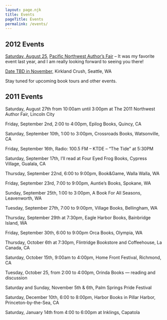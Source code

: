 ```yaml
---
layout: page.njk
title: Events
pageTitle: Events
permalink: /events/
---
```


<h2 class="!text-3xl !font-extrabold underline" >2012 Events</h2>

<p><u>Saturday, August 25,</u> <a href="https://bobsbeachbooks.net/47-2/">Pacific Northwest Author’s Fair</a> – It was my favorite event last year, and I am really looking forward to seeing you there!</p>

<u>Date TBD in November,</u> Kirkland Crush, Seattle, WA

Stay tuned for upcoming book tours and other events.

<h2 class="!text-3xl !font-extrabold underline" >2011 Events</h2>

Saturday, August 27th from 10:00am until 3:00pm at The 2011 Northwest Author Fair, Lincoln City

Friday, September 2nd, 2:00 to 4:00pm, Epilog Books, Quincy, CA

Saturday, September 10th, 1:00 to 3:00pm, Crossroads Books, Watsonville, CA

Friday, September 16th, Radio: 100.5 FM – KTDE – “The Tide” at 5:30PM

Saturday, September 17th, I’ll read at Four Eyed Frog Books, Cypress Village, Gualala, CA

Thursday, September 22nd, 6:00 to 9:00pm, Book&Game, Walla Walla, WA

Friday, September 23rd, 7:00 to 9:00pm, Auntie’s Books, Spokane, WA

Sunday, September 25th, 1:00 to 3:00pm, A Book For All Seasons, Leavenworth, WA

Tuesday, September 27th, 7:00 to 9:00pm, Village Books, Bellingham, WA

Thursday, September 29th at 7:30pm, Eagle Harbor Books, Bainbridge Island, WA

Friday, September 30th, 6:00 to 9:00pm Orca Books, Olympia, WA

Thursday, October 6th at 7:30pm, Flintridge Bookstore and Coffeehouse, La Canada, CA

Saturday, October 15th, 9:00am to 4:00pm, Home Front Festival, Richmond, CA

Tuesday, October 25, from 2:00 to 4:00pm, Orinda Books — reading and discussion

Saturday and Sunday, November 5th & 6th, Palm Springs Pride Festival

Saturday, December 10th, 6:00 to 8:00pm, Harbor Books in Pillar Harbor, Princeton-by-the-Sea, CA

Saturday, January 14th from 4:00 to 6:00pm at Inklings, Capatola
